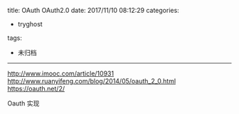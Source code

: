 title: OAuth OAuth2.0
date: 2017/11/10 08:12:29
categories:
 - tryghost

tags:
 - 未归档 



---

http://www.imooc.com/article/10931
http://www.ruanyifeng.com/blog/2014/05/oauth_2_0.html
https://oauth.net/2/

Oauth 实现




